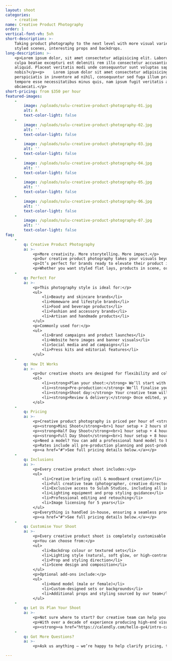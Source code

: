 ```yaml
---
layout: shoot
categories:
    - creative
name: Creative Product Photography
order: 1
vertical-font-vh: 5vh
short-description: >-
    Taking product photography to the next level with more visual variety,
    styled scenes, interesting props and backdrops.
long-description: >-
    <p>Lorem ipsum dolor, sit amet consectetur adipisicing elit. Laborum in
    culpa beatae excepturi est deleniti rem illo consectetur accusantium
    aliquid. Placeat veritatis modi unde consequuntur sunt voluptas sapiente hic
    nobis?</p><p>    Lorem ipsum dolor sit amet consectetur adipisicing elit. Ex
    perspiciatis in inventore ad nihil, consequuntur sed fuga illum praesentium
    tempore esse necessitatibus minus quis, nam ipsum fugit veritatis aut
    obcaecati.</p>
short-pricing: from $350 per hour
featured-images:
    -
        image: /uploads/sulu-creative-product-photography-01.jpg
        alt: A
        text-color-light: false
    -
        image: /uploads/sulu-creative-product-photography-02.jpg
        alt: ''
        text-color-light: false
    -
        image: /uploads/sulu-creative-product-photography-03.jpg
        alt: ''
        text-color-light: false
    -
        image: /uploads/sulu-creative-product-photography-04.jpg
        alt: ''
        text-color-light: false
    -
        image: /uploads/sulu-creative-product-photography-05.jpg
        alt: ''
        text-color-light: false
    -
        image: /uploads/sulu-creative-product-photography-06.jpg
        alt: ''
        text-color-light: false
    -
        image: /uploads/sulu-creative-product-photography-07.jpg
        alt: ''
        text-color-light: false
faq:
    -
        q: Creative Product Photography
        a: >-
            <p>More creativity. More storytelling. More impact.</p>
            <p>Our creative product photography takes your visuals beyond the basics, with styled sets, textured backdrops, and intentional lighting designed to tell your brand story.</p>
            <p>It’s perfect for brands ready to elevate their product imagery into something that feels aspirational, editorial, and unique — all with the same elevated Suluh production quality that makes every detail shine.</p>
            <p>Whether you want styled flat lays, products in scene, or creative compositions with props and textures, we’ll design and deliver a shoot that feels unmistakably yours.</p>
    -
        q: Perfect For
        a: >-
            <p>This photography style is ideal for:</p>
            <ul>
                <li>Beauty and skincare brands</li>
                <li>Homeware and lifestyle brands</li>
                <li>Food and beverage products</li>
                <li>Fashion and accessory brands</li>
                <li>Artisan and handmade products</li>
            </ul>
            <p>Commonly used for:</p>
            <ul>
                <li>Brand campaigns and product launches</li>
                <li>Website hero images and banner visuals</li>
                <li>Social media and ad campaigns</li>
                <li>Press kits and editorial features</li>
            </ul>
    -
        q: How It Works
        a: >-
            <p>Our creative shoots are designed for flexibility and collaboration, allowing more experimentation, variety, and storytelling throughout your shoot.</p>
            <ol>
                <li><strong>Plan your shoot:</strong> We’ll start with a creative briefing call to understand your brand, visual goals, and campaign concept. From there, our team will put together your creative direction and moodboard.</li>
                <li><strong>Pre-production:</strong> We’ll finalise your concept, source props and materials if needed, plan lighting setups, and create a detailed shoot plan and timeline so the day runs seamlessly.</li>
                <li><strong>Shoot day:</strong> Your creative team will include a lead photographer, creative director, production manager, and 2x shoot assistants — all working together to bring your vision to life. You’ll have full flexibility to experiment with angles, lighting, styling, and compositions throughout the shoot.</li>
                <li><strong>Review & delivery:</strong> Once edited, your final images are uploaded to a private gallery for review, with all post-production and retouching included.</li>
            </ol>
    -
        q: Pricing
        a: >-
            <p>Creative product photography is priced per hour of <strong>shoot time</strong> to give you full flexibility and creative freedom. Each session includes your full creative team, exclusive studio rental, all equipment, and post-production — everything under one simple rate.</p>
            <p><strong>Mini Shoot</strong><br>1 hour setup + 2 hours shoot time = $1,650 ($550/hour)</p>
            <p><strong>Half Day Shoot</strong><br>1 hour setup + 4 hours shoot time = $2,500 ($500/hour)</p>
            <p><strong>Full Day Shoot</strong><br>1 hour setup + 8 hours shoot time = $4,050 ($450/hour)</p>
            <p>Need a model? You can add a professional hand model to bring your products to life. Model sourcing is included in your package, with model fees typically ranging from $50–$100 per hour.</p>
            <p>Rates include all pre-production planning and post-production editing and retouching.</p>
            <p><a href="#">See full pricing details below.</a></p>
    -
        q: Inclusions
        a: >-
            <p>Every creative product shoot includes:</p>
            <ul>
                <li>Creative briefing call & moodboard creation</li>
                <li>Full creative team (photographer, creative director, production manager, 2x assistants)</li>
                <li>Exclusive access to Suluh Studios, including all indoor & outdoor studio spaces</li>
                <li>Lighting equipment and prop styling guidance</li>
                <li>Professional editing and retouching</li>
                <li>Image licensing for 5 years</li>
            </ul>
            <p>Everything is handled in-house, ensuring a seamless process and a final result that’s cohesive, creative, and on-brand.</p>
            <p><a href="#">See full pricing details below.</a></p>
    -
        q: Customise Your Shoot
        a: >-
            <p>Every creative product shoot is completely customisable to your brand aesthetic.</p>
            <p>You can choose from:</p>
            <ul>
                <li>Backdrop colour or textured sets</li>
                <li>Lighting style (natural, soft glow, or high-contrast studio light)</li>
                <li>Prop and styling direction</li>
                <li>Scene design and composition</li>
            </ul>
            <p>Optional add-ons include:</p>
            <ul>
                <li>Hand model (male or female)</li>
                <li>Custom-designed sets or backgrounds</li>
                <li>Additional props and styling sourced by our team</li>
            </ul>
    -
        q: Let Us Plan Your Shoot
        a: >-
            <p>Not sure where to start? Our creative team can help you design the perfect shoot concept from start to finish.</p>
            <p>With over a decade of experience producing high-end visual campaigns, we’ll guide you through the creative process — from concept and styling through to shoot day and delivery.</p>
            <p><strong><a href="https://calendly.com/hello-gv4/intro-call">Book a complimentary call</a></strong> and let’s start planning your dream shoot.</p>
    -
        q: Got More Questions?
        a: >-
            <p>Ask us anything — we’re happy to help clarify pricing, timelines, workflow, or review your moodboard and let you know what’s possible for your shoot.</p>

---
```

